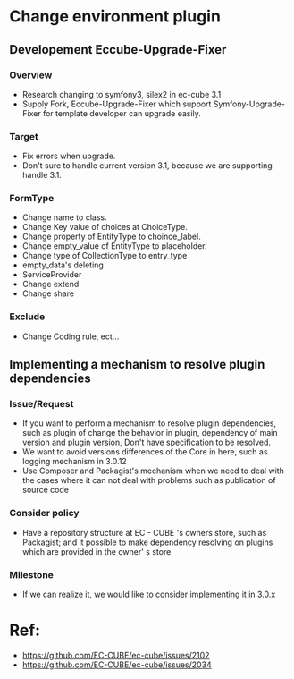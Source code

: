 # Change environment plugin

## Developement Eccube-Upgrade-Fixer

### Overview
- Research changing to symfony3, silex2 in ec-cube 3.1
- Supply Fork, Eccube-Upgrade-Fixer which support Symfony-Upgrade-Fixer for template developer can upgrade easily. 
### Target
- Fix errors when upgrade.
- Don't sure to handle current version 3.1, because we are supporting handle 3.1.

### FormType
- Change name to class. 
- Change Key value of choices at ChoiceType.
- Change property of EntityType to choince_label.
- Change empty_value of EntityType to placeholder.
- Change type of CollectionType to entry_type
- empty_data's deleting
- ServiceProvider
- Change extend
- Change share
### Exclude
- Change Coding rule, ect...
## Implementing a mechanism to resolve plugin dependencies
### Issue/Request
- If you want to perform a mechanism to resolve plugin dependencies, such as plugin of change the behavior in plugin, dependency of main version and plugin version, Don't have specification to be resolved.
- We want to avoid versions differences of the Core in here, such as logging mechanism in 3.0.12
- Use Composer and Packagist's mechanism when we need to deal with the cases where it can not deal with problems such as publication of source code
### Consider policy
- Have a repository structure at EC - CUBE 's owners store, such as Packagist; and it possible to make dependency resolving on plugins which are provided in the owner' s store.
### Milestone
- If we can realize it, we would like to consider implementing it in 3.0.x

# Ref:
- https://github.com/EC-CUBE/ec-cube/issues/2102
- https://github.com/EC-CUBE/ec-cube/issues/2034
